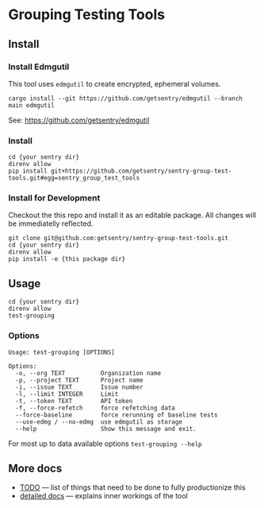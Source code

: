 # Grouping Testing Tools


## Install

### Install Edmgutil
This tool uses `edmgutil` to create encrypted, ephemeral volumes.
```shell
cargo install --git https://github.com/getsentry/edmgutil --branch main edmgutil
```
See: https://github.com/getsentry/edmgutil

### Install
```shell
cd {your sentry dir}
direnv allow
pip install git+https://github.com/getsentry/sentry-group-test-tools.git#egg=sentry_group_test_tools
```


### Install for Development
Checkout the this repo and install it as an editable package. All changes will
be immediatelly reflected.
```shell
git clone git@github.com:getsentry/sentry-group-test-tools.git
cd {your sentry dir}
direnv allow
pip install -e {this package dir}
```

## Usage

```shell
cd {your sentry dir}
direnv allow
test-grouping
```
### Options
```
Usage: test-grouping [OPTIONS]

Options:
  -o, --org TEXT          Organization name
  -p, --project TEXT      Project name
  -i, --issue TEXT        Issue number
  -l, --limit INTEGER     Limit
  -t, --token TEXT        API token
  -f, --force-refetch     force refetching data
  --force-baseline        force rerunning of baseline tests
  --use-edmg / --no-edmg  use edmgutil as storage
  --help                  Show this message and exit.
```

For most up to data available options
```test-grouping --help```



## More docs

- [TODO](TODO.md) — list of things that need to be done to fully productionize this
- [detailed docs](docs/index.md) — explains inner workings of the tool